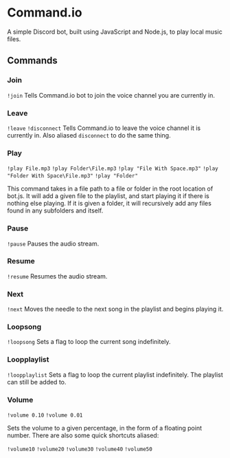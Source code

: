 # Command.io
A simple Discord bot, built using JavaScript and Node.js, to play local music files.

## Commands
### Join
`!join`
Tells Command.io bot to join the voice channel you are currently in.
### Leave
`!leave`
`!disconnect`
Tells Command.io to leave the voice channel it is currently in. Also aliased `disconnect` to do the same thing.
### Play
`!play File.mp3`
`!play Folder\File.mp3`
`!play "File With Space.mp3"`
`!play "Folder With Space\File.mp3"`
`!play "Folder"`

This command takes in a file path to a file or folder in the root location of bot.js. It will add a given file to the playlist, and start playing it if there is nothing else playing. If it is given a folder, it will recursively add any files found in any subfolders and itself.
### Pause
`!pause`
Pauses the audio stream.
### Resume
`!resume`
Resumes the audio stream.
### Next
`!next`
Moves the needle to the next song in the playlist and begins playing it.
### Loopsong
`!loopsong`
Sets a flag to loop the current song indefinitely.
### Loopplaylist
`!loopplaylist`
Sets a flag to loop the current playlist indefinitely. The playlist can still be added to.
### Volume
`!volume 0.10`
`!volume 0.01`

Sets the volume to a given percentage, in the form of a floating point number. There are also some quick shortcuts aliased:

`!volume10`
`!volume20`
`!volume30`
`!volume40`
`!volume50`
